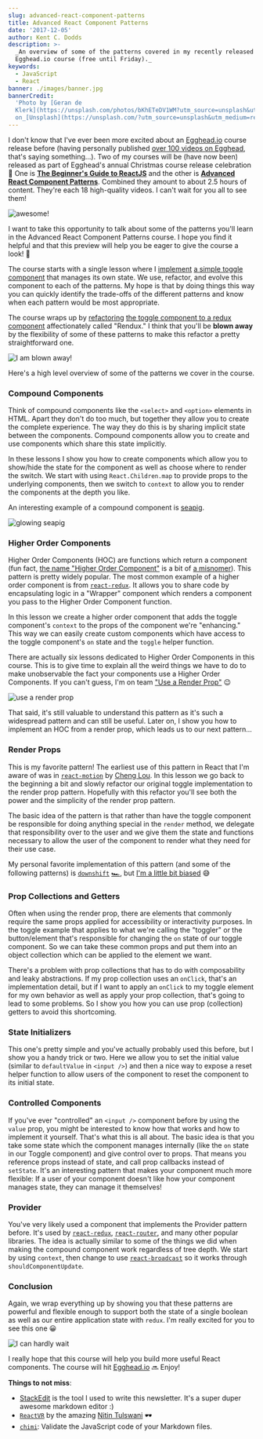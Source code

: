 ```yaml
---
slug: advanced-react-component-patterns
title: Advanced React Component Patterns
date: '2017-12-05'
author: Kent C. Dodds
description: >-
  _An overview of some of the patterns covered in my recently released
  Egghead.io course (free until Friday)._
keywords:
  - JavaScript
  - React
banner: ./images/banner.jpg
bannerCredit:
  'Photo by [Geran de
  Klerk](https://unsplash.com/photos/bKhETeDV1WM?utm_source=unsplash&utm_medium=referral&utm_content=creditCopyText)
  on_[Unsplash](https://unsplash.com/?utm_source=unsplash&utm_medium=referral&utm_content=creditCopyText)'
---
```


I don't know that I've ever been more excited about an
[Egghead.io](http://egghead.io/) course release before (having personally
published
[over 100 videos on Egghead](https://egghead.io/instructors/kentcdodds), that's
saying something...). Two of my courses will be (have now been) released as part
of Egghead's annual Christmas course release celebration 🎉 One is
[**The Beginner's Guide to ReactJS**](https://egghead.io/courses/the-beginner-s-guide-to-reactjs)
and the other is
[**Advanced React Component Patterns**](https://egghead.io/courses/advanced-react-component-patterns).
Combined they amount to about 2.5 hours of content. They're each 18 high-quality
videos. I can't wait for you all to see them!

![awesome!](./images/0.gif)

I want to take this opportunity to talk about some of the patterns you'll learn
in the Advanced React Component Patterns course. I hope you find it helpful and
that this preview will help you be eager to give the course a look! 👀

The course starts with a single lesson where I
[implement](https://github.com/kentcdodds/advanced-react-patterns/blob/736bc941e629af5acae2e827356d6996e923780e/01-intro-to-react-toggled/index.html)
[a simple toggle component](https://cdn.rawgit.com/kentcdodds/advanced-react-patterns/736bc941e629af5acae2e827356d6996e923780e/01-intro-to-react-toggled/index.html)
that manages its own state. We use, refactor, and evolve this component to each
of the patterns. My hope is that by doing things this way you can quickly
identify the trade-offs of the different patterns and know when each pattern
would be most appropriate.

The course wraps up by
[refactoring](https://github.com/kentcdodds/advanced-react-patterns/blob/736bc941e629af5acae2e827356d6996e923780e/18-use-redux-with-render-props/index.html)
[the toggle component to a redux component](https://cdn.rawgit.com/kentcdodds/advanced-react-patterns/736bc941e629af5acae2e827356d6996e923780e/18-use-redux-with-render-props/index.html)
affectionately called "Rendux." I think that you'll be **blown away** by the
flexibility of some of these patterns to make this refactor a pretty
straightforward one.

![I am blown away!](./images/1.gif)

Here's a high level overview of some of the patterns we cover in the course.

### Compound Components

Think of compound components like the `<select>` and `<option>` elements in
HTML. Apart they don't do too much, but together they allow you to create the
complete experience. The way they do this is by sharing implicit state between
the components. Compound components allow you to create and use components which
share this state implicitly.

In these lessons I show you how to create components which allow you to
show/hide the state for the component as well as choose where to render the
switch. We start with using `React.Children.map` to provide props to the
underlying components, then we switch to `context` to allow you to render the
components at the depth you like.

An interesting example of a compound component is
[seapig](https://www.npmjs.com/package/seapig).

![glowing seapig](./images/2.gif)

### Higher Order Components

Higher Order Components (HOC) are functions which return a component (fun fact,
[the name "Higher Order Component"](https://twitter.com/kentcdodds/status/930832776907046912)
is a bit of
[a misnomer](https://twitter.com/kentcdodds/status/930844136617533441)). This
pattern is pretty widely popular. The most common example of a higher order
component is from [`react-redux`](https://www.npmjs.com/package/react-redux). It
allows you to share code by encapsulating logic in a "Wrapper" component which
renders a component you pass to the Higher Order Component function.

In this lesson we create a higher order component that adds the toggle
component's `context` to the props of the component we're "enhancing." This way
we can easily create custom components which have access to the toggle
component's `on` state and the `toggle` helper function.

There are actually six lessons dedicated to Higher Order Components in this
course. This is to give time to explain all the weird things we have to do to
make unobservable the fact your components use a Higher Order Components. If you
can't guess, I'm on team
["Use a Render Prop"](https://cdb.reacttraining.com/use-a-render-prop-50de598f11ce)
😉

![use a render prop](./images/3.gif)

That said, it's still valuable to understand this pattern as it's such a
widespread pattern and can still be useful. Later on, I show you how to
implement an HOC from a render prop, which leads us to our next pattern...

### Render Props

This is my favorite pattern! The earliest use of this pattern in React that I'm
aware of was in [`react-motion`](https://github.com/chenglou/react-motion) by
[Cheng Lou](https://twitter.com/_chenglou). In this lesson we go back to the
beginning a bit and slowly refactor our original toggle implementation to the
render prop pattern. Hopefully with this refactor you'll see both the power and
the simplicity of the render prop pattern.

The basic idea of the pattern is that rather than have the toggle component be
responsible for doing anything special in the `render` method, we delegate that
responsibility over to the user and we give them the state and functions
necessary to allow the user of the component to render what they need for their
use case.

My personal favorite implementation of this pattern (and some of the following
patterns) is [`downshift`](https://github.com/paypal/downshift)
[🏎](https://github.com/paypal/downshift), but
[I'm a little bit biased](https://blog.kentcdodds.com/introducing-downshift-for-react-b1de3fca0817)
😅

### Prop Collections and Getters

Often when using the render prop, there are elements that commonly require the
same props applied for accessibility or interactivity purposes. In the toggle
example that applies to what we're calling the "toggler" or the button/element
that's responsible for changing the `on` state of our toggle component. So we
can take these common props and put them into an object collection which can be
applied to the element we want.

There's a problem with prop collections that has to do with composability and
leaky abstractions. If my prop collection uses an `onClick`, that's an
implementation detail, but if I want to apply an `onClick` to my toggle element
for my own behavior as well as apply your prop collection, that's going to lead
to some problems. So I show you how you can use prop (collection) getters to
avoid this shortcoming.

### State Initializers

This one's pretty simple and you've actually probably used this before, but I
show you a handy trick or two. Here we allow you to set the initial value
(similar to `defaultValue` in `<input />`) and then a nice way to expose a reset
helper function to allow users of the component to reset the component to its
initial state.

### Controlled Components

If you've ever "controlled" an `<input />` component before by using the `value`
prop, you might be interested to know how that works and how to implement it
yourself. That's what this is all about. The basic idea is that you take some
state which the component manages internally (like the `on` state in our Toggle
component) and give control over to props. That means you reference props
instead of state, and call prop callbacks instead of `setState`. It's an
interesting pattern that makes your component much more flexible: If a user of
your component doesn't like how your component manages state, they can manage it
themselves!

### Provider

You've very likely used a component that implements the Provider pattern before.
It's used by [`react-redux`](https://www.npmjs.com/package/react-redux),
[`react-router`](https://www.npmjs.com/package/react-router), and many other
popular libraries. The idea is actually similar to some of the things we did
when making the compound component work regardless of tree depth. We start by
using `context`, then change to use
[`react-broadcast`](https://www.npmjs.com/package/react-broadcast) so it works
through `shouldComponentUpdate`.

### Conclusion

Again, we wrap everything up by showing you that these patterns are powerful and
flexible enough to support both the state of a single boolean as well as our
entire application state with `redux`. I'm really excited for you to see this
one 😀

![I can hardly wait](./images/4.gif)

I really hope that this course will help you build more useful React components.
The course will hit [Egghead.io](http://egghead.io/) 🔜 Enjoy!

**Things to not miss**:

- [StackEdit](https://stackedit.io/app) is the tool I used to write this
  newsletter. It's a super duper awesome markdown editor :)
- [`ReactVR`](https://github.com/nitin42/React-AR) by the amazing
  [Nitin Tulswani](https://twitter.com/NTulswani/status/932165538318508033) 🕶
- [`chimi`](https://github.com/Huemul/chimi): Validate the JavaScript code of
  your Markdown files.
